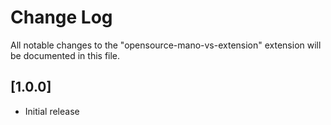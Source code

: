 # Change Log

All notable changes to the "opensource-mano-vs-extension" extension will be documented in this file.

## [1.0.0]

- Initial release
